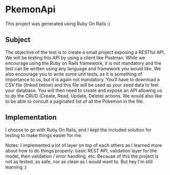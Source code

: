# PkemonApi

This project was generated using Ruby On Rails :)

## Subject
The objective of the test is to create a small project exposing a RESTful API. We will be testing
this API by using a client like Postman.
While we encourage using the Ruby on Rails framework, it is not mandatory and the test can be
written using any language and framework you would like. We also encourage you to write
some unit tests, as it is something of importance to us, but it is again not mandatory.
You’ll have to download a CSV file (linked below) and this file will be used as your seed data to
feel your database.
You will then need to create and expose an API allowing us to do the CRUD (Create, Read,
Update, Delete) actions. We would also like to be able to consult a paginated list of all the
Pokemon in the file.


## Implementation
I choose to go with Ruby On Rails, and I kept the included solution for testing to make things easier for me.

Notes: I implemented a lot of layer on top of each others as I learned more about how to do things properly: basic REST API, validation layer for the model, then validation / error handling, etc.
Because of this the project is not as tested, as safe, nor as clean as I would want to. But hey I'm still learning :)

